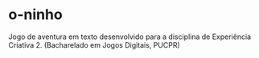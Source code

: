 # o-ninho
Jogo de aventura em texto desenvolvido para a disciplina de Experiência Criativa 2. (Bacharelado em Jogos Digitais, PUCPR)
